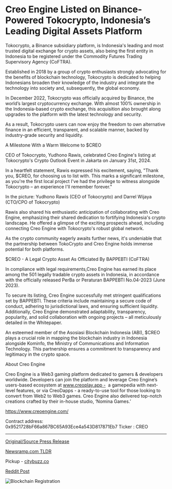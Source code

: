 # Creo Engine Listed on Binance-Powered Tokocrypto, Indonesia’s Leading Digital Assets Platform

Tokocrypto, a Binance subsidiary platform, is Indonesia's leading and most trusted digital exchange for crypto assets, also being the first entity in Indonesia to be registered under the Commodity Futures Trading Supervisory Agency (CoFTRA).

Established in 2018 by a group of crypto enthusiasts strongly advocating for the benefits of blockchain technology, Tokocrypto is dedicated to helping Indonesians broaden their knowledge of the industry and integrate the technology into society and, subsequently, the global economy.

In December 2022, Tokocrypto was officially acquired by Binance, the world’s largest cryptocurrency exchange. With almost 100% ownership in the Indonesia-based crypto exchange, this acquisition also brought along upgrades to the platform with the latest technology and security.

As a result, Tokocrypto users can now enjoy the freedom to own alternative finance in an efficient, transparent, and scalable manner, backed by industry-grade security and liquidity.

A Milestone With a Warm Welcome to $CREO

CEO of Tokocrypto, Yudhono Rawis, celebrated Creo Engine's listing at Tokocrypto's Crypto Outlook Event in Jakarta on January 31st, 2024.

In a heartfelt statement, Rawis expressed his excitement, saying, "Thank you, $CREO, for choosing us to list with. This marks a significant milestone, as you're the first local project I've had the privilege to witness alongside Tokocrypto – an experience I'll remember forever."

In the picture: Yudhono Rawis (CEO of Tokocrypto) and Darrel Wijaya (CTO/CPO of Tokocrypto)

Rawis also shared his enthusiastic anticipation of collaborating with Creo Engine, emphasizing their shared dedication to fortifying Indonesia's crypto landscape. He offered a glimpse of the exciting prospects ahead, including connecting Creo Engine with Tokocrypto's robust global network.

As the crypto community eagerly awaits further news, it's undeniable that the partnership between TokoCrypto and Creo Engine holds immense potential for both platforms.

$CREO - A Legal Crypto Asset As Officiated By BAPPEBTI (CoFTRA)

In compliance with legal requirements,Creo Engine has earned its place among the 501 legally tradable crypto assets in Indonesia, in accordance with the officially released PerBa or Peraturan BAPPEBTI No.04-2023 (June 2023).

To secure its listing, Creo Engine successfully met stringent qualifications set by BAPPEBTI. These criteria include maintaining a secure code of conduct, adhering to jurisdictional laws, and ensuring sufficient liquidity. Additionally, Creo Engine demonstrated adaptability, transparency, popularity, and solid collaboration with ongoing projects – all meticulously detailed in the Whitepaper.

An esteemed member of the Asosiasi Blockchain Indonesia (ABI), $CREO plays a crucial role in mapping the blockchain industry in Indonesia alongside Kominfo, the Ministry of Communications and Information Technology. This partnership ensures a commitment to transparency and legitimacy in the crypto space.

About Creo Engine

Creo Engine is a Web3 gaming platform dedicated to gamers & developers worldwide. Developers can join the platform and leverage Creo Engine’s users-based ecosystem at www.creoplay.app -  a gamepedia with next-level features, or via CreoDapps - a ready-to-use tool for those looking to convert from Web2 to Web3 games. Creo Engine also delivered top-notch creations crafted by their in-house studio, ‘Nomina Games.’

https://www.creoengine.com/

Contract address: 0x9521728bF66a867BC65A93Ece4a543D817871Eb7 Ticker : CREO 

---

[Original/Source Press Release](https://blockchainwire.io/press-release/creo-engine-listed-on-binance-powered-tokocrypto-indonesias-leading-digital-assets-platform)
                    

[Newsramp.com TLDR](https://newsramp.com/curated-news/binance-s-tokocrypto-celebrates-creo-engine-s-listing/bd99f86c6ad0f65df554775ca37819f8) 


Pickup - [citybuzz.co](https://citybuzz.co/2024/02/01/creo-engine-crypto-asset-listed-on-tokocrypto-indonesia-s-leading-digital-exchange)
 



[Reddit Post](https://www.reddit.com/r/CryptoNewsInfo/comments/1avjvkn/binances_tokocrypto_celebrates_creo_engines/) 



![Blockchain Registration](https://cdn.newsramp.app/blockchainwire/qrcode/242/11/seekQVjc.webp)